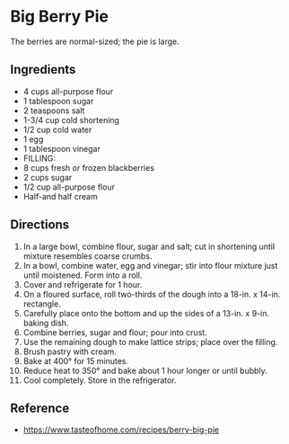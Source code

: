 # Big Berry Pie

The berries are normal-sized; the pie is large.

## Ingredients

* 4 cups all-purpose flour
* 1 tablespoon sugar
* 2 teaspoons salt
* 1-3/4 cup cold shortening
* 1/2 cup cold water
* 1 egg
* 1 tablespoon vinegar
* FILLING:
* 8 cups fresh or frozen blackberries
* 2 cups sugar
* 1/2 cup all-purpose flour
* Half-and half cream

## Directions

1. In a large bowl, combine flour, sugar and salt; cut in shortening until mixture resembles coarse crumbs.
2. In a bowl, combine water, egg and vinegar; stir into flour mixture just until moistened. Form into a roll.
3. Cover and refrigerate for 1 hour.
4. On a floured surface, roll two-thirds of the dough into a 18-in. x 14-in. rectangle.
5. Carefully place onto the bottom and up the sides of a 13-in. x 9-in. baking dish.
6. Combine berries, sugar and flour; pour into crust.
7. Use the remaining dough to make lattice strips; place over the filling.
8. Brush pastry with cream.
9. Bake at 400° for 15 minutes.
10. Reduce heat to 350° and bake about 1 hour longer or until bubbly.
11. Cool completely. Store in the refrigerator.

## Reference

* <https://www.tasteofhome.com/recipes/berry-big-pie>
